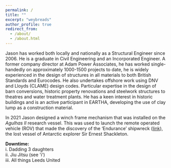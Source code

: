 ```yaml
---
permalink: /
title: ""
excerpt: "weybreads"
author_profile: true
redirect_from: 
  - /about/
  - /about.html
---
```


Jason has worked both locally and nationally as a Structural Engineer since 2006. He is a graduate in Civil Engineering and an Incorporated Engineer. A former company director at Adam Power Associates, he has worked single-handedly on approximately 1000-1500 projects to date, he is widely experienced in the design of structures in all materials to both British Standards and Eurocodes. He also undertakes offshore work using DNV and Lloyds (CLAME) design codes. Particular expertise in the design of barn conversions, historic property renovations and steelwork structures to theatres and water treatment plants.  He has a keen interest in historic buildings and is an active participant in EARTHA, developing the use of clay lump as a construction material.

In 2021 Jason designed a winch frame mechanism that was installed on the <em>Agulhas II</em> research vessel. This was used to launch the remote operated vehicle (ROV) that made the discovery of the ‘Endurance’ shipwreck (<a href="https://www.bbc.co.uk/news/science-environment-60662541">link</a>), the lost vessel of Antarctic explorer Sir Ernest Shackleton. 

<strong>Downtime:</strong><br>
i. Dadding 3 daughters<br>
ii. Jiu Jitsu (see 'i')<br>
iii. All things Leeds United
